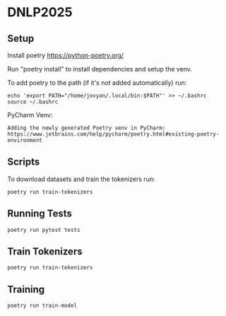 # DNLP2025

## Setup

Install poetry https://python-poetry.org/

Run "poetry install" to install dependencies and setup the venv.

To add poetry to the path (if it's not added automatically) run:

```
echo 'export PATH="/home/jovyan/.local/bin:$PATH"' >> ~/.bashrc
source ~/.bashrc
```

PyCharm Venv:

```
Adding the newly generated Poetry venv in PyCharm: https://www.jetbrains.com/help/pycharm/poetry.html#existing-poetry-environment
```

## Scripts

To download datasets and train the tokenizers run:

```
poetry run train-tokenizers
```

## Running Tests

```
poetry run pytest tests
```

## Train Tokenizers
```
poetry run train-tekenizers
```


## Training
```
poetry run train-model
```
